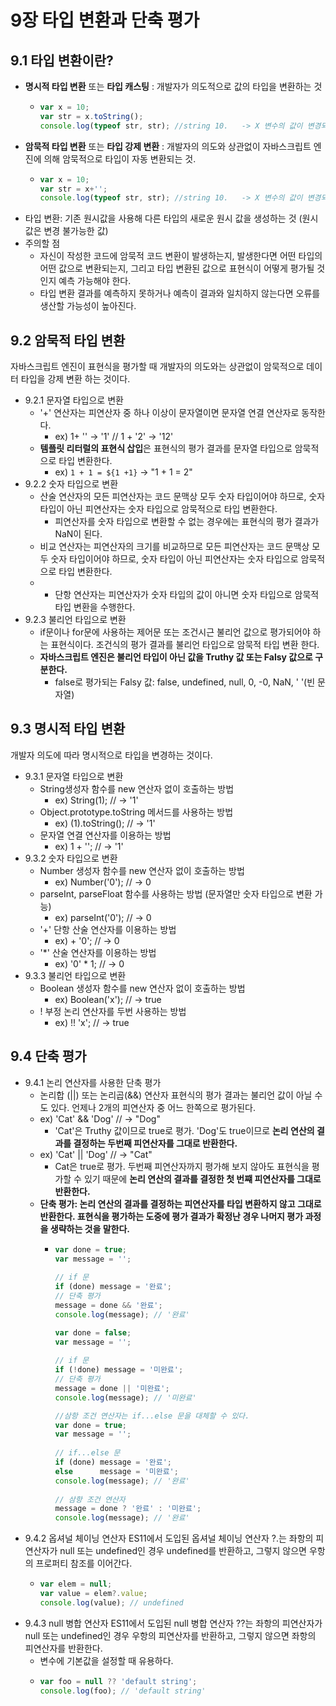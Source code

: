 # 9장 타입 변환과 단축 평가

## 9.1 타입 변환이란?
- **명시적 타입 변환** 또는 **타입 캐스팅** : 개발자가 의도적으로 값의 타입을 변환하는 것
  - ```jsx
    var x = 10;
    var str = x.toString();
    console.log(typeof str, str); //string 10.   -> X 변수의 값이 변경되 것은아님
    ```
- **암묵적 타입 변환** 또는 **타입 강제 변환** : 개발자의 의도와 상관없이 자바스크립트 엔진에 의해 암묵적으로 타입이 자동 변환되는 것.
  - ```jsx
    var x = 10;
    var str = x+'';
    console.log(typeof str, str); //string 10.   -> X 변수의 값이 변경되 것은아님
    ```
- 타입 변환: 기존 원시값을 사용해 다른 타입의 새로운 원시 값을 생성하는 것 (원시 값은 변경 불가능한 값)
- 주의할 점
  - 자신이 작성한 코드에 암묵적 코드 변환이 발생하는지, 발생한다면 어떤 타입의 어떤 값으로 변환되는지,
  그리고 타입 변환된 값으로 표현식이 어떻게 평가될 것인지 예측 가능해야 한다.
  - 타입 변환 결과를 예측하지 못하거나 예측이 결과와 일치하지 않는다면 오류를 생산할 가능성이 높아진다.
 
## 9.2 암묵적 타입 변환
자바스크립트 엔진이 표현식을 평가할 때 개발자의 의도와는 상관없이 암묵적으로 데이터 타입을 강제 변환 하는 것이다.

- 9.2.1 문자열 타입으로 변환
  - '+' 연산자는 피연산자 중 하나 이상이 문자열이면 문자열 연결 연산자로 동작한다.
    - ex) 1+ ''  -> '1'      //       1 + '2'  -> '12'
  - **템플릿 리터럴의 표현식 삽입**은 표현식의 평가 결과를 문자열 타입으로 암묵적으로 타입 변환한다.
    - ex) `1 + 1 = ${1 +1}`  -> "1 + 1 = 2"
- 9.2.2 숫자 타입으로 변환
  - 산술 연산자의 모든 피연산자는 코드 문맥상 모두 숫자 타입이어야 하므로, 숫자 타입이 아닌 피연산자는 숫자 타입으로 암묵적으로 타입 변환한다.
    - 피연산자를 숫자 타입으로 변환할 수 없는 경우에는 표현식의 평가 결과가 NaN이 된다.
  - 비교 연산자는 피연산자의 크기를 비교하므로 모든 피연산자는 코드 문맥상 모두 숫자 타입이어야 하므로, 숫자 타입이 아닌 피연산자는 숫자 타입으로 암묵적으로 타입 변환한다.
  - + 단항 연산자는 피연산자가 숫자 타입의 값이 아니면 숫자 타입으로 암묵적 타입 변환을 수행한다.
- 9.2.3 불리언 타입으로 변환
  - if문이나 for문에 사용하는 제어문 또는 조건시근 불리언 값으로 평가되어야 하는 표현식이다. 조건식의 평가 결과를 불리언 타입으로 암묵적 타입 변환 한다.
  - **자바스크립트 엔진은 불리언 타입이 아닌 값을 Truthy 값 또는 Falsy 값으로 구분한다.**
    - false로 평가되는 Falsy 값: false, undefined, null, 0, -0, NaN, ' '(빈 문자열)

## 9.3 명시적 타입 변환
개발자 의도에 따라 명시적으로 타입을 변경하는 것이다.

- 9.3.1 문자열 타입으로 변환
  - String생성자 함수를 new 연산자 없이 호출하는 방법
    - ex) String(1);  // -> '1'
  - Object.prototype.toString 메서드를 사용하는 방법
    - ex) (1).toString(); // -> '1'
  - 문자열 연결 연산자를 이용하는 방법
    - ex) 1 + ''; // -> '1'
- 9.3.2 숫자 타입으로 변환
  - Number 생성자 함수를 new 연산자 없이 호출하는 방법
    - ex) Number('0'); // -> 0
  - parseInt, parseFloat 함수를 사용하는 방법 (문자열만 숫자 타입으로 변환 가능)
    - ex) parseInt('0'); // -> 0
  - '+' 단항 산술 연산자를 이용하는 방법
    - ex) + '0'; // -> 0
  - '*' 산술 연산자를 이용하는 방법
    - ex) '0' * 1; // -> 0
- 9.3.3 불리언 타입으로 변환
  - Boolean 생성자 함수를 new 연산자 없이 호출하는 방법
    - ex) Boolean('x'); // -> true
  - ! 부정 논리 연산자를 두번 사용하는 방법
    - ex) !! 'x'; // -> true
   
## 9.4 단축 평가
- 9.4.1 논리 연산자를 사용한 단축 평가
  - 논리합 (||) 또는 논리곱(&&) 연산자 표현식의 평가 결과는 불리언 값이 아닐 수도 있다. 언제나 2개의 피연산자 중 어느 한쪽으로 평가된다.
  - ex) 'Cat' && 'Dog' // -> "Dog"
    - 'Cat'은 Truthy 값이므로 true로 평가. 'Dog'도 true이므로 **논리 연산의 결과를 결정하는 두번째 피연산자를 그대로 반환한다.**
  - ex) 'Cat' || 'Dog' // -> "Cat"
    - Cat은 true로 평가. 두번째 피연산자까지 평가해 보지 않아도 표현식을 평가할 수 있기 때문에 **논리 연산의 결과를 결정한 첫 번쨰 피연산자를 그대로 반환한다.**
  - **단축 평가: 논리 연산의 결과를 결정하는 피연산자를 타입 변환하지 않고 그대로 반환한다. 표현식을 평가하는 도중에 평가 결과가 확정난 경우 나머지 평가 과정을 생략하는 것을 말한다.**
    - ```jsx
      var done = true;
      var message = '';
       
      // if 문
      if (done) message = '완료';   
      // 단축 평가
      message = done && '완료';
      console.log(message); // '완료'
      
      var done = false;
      var message = '';
       
      // if 문
      if (!done) message = '미완료';        
      // 단축 평가
      message = done || '미완료';
      console.log(message); // '미완료'

      //삼항 조건 연산자는 if...else 문을 대체할 수 있다.
      var done = true;
      var message = '';
       
      // if...else 문
      if (done) message = '완료';
      else      message = '미완료'; 
      console.log(message); // '완료'
       
      // 삼항 조건 연산자
      message = done ? '완료' : '미완료'; 
      console.log(message); // '완료'
      ```
- 9.4.2 옵셔널 체이닝 연산자
ES11에서 도입된 옵셔널 체이닝 연산자 ?.는 좌항의 피연산자가 null 또는 undefined인 경우 undefined를 반환하고, 그렇지 않으면 우항의 프로퍼티 참조를 이어간다.
  - ```jsx
    var elem = null;
    var value = elem?.value;
    console.log(value); // undefined
    ```
- 9.4.3 null 병합 연산자
ES11에서 도입된 null 병합 연산자 ??는 좌항의 피연산자가 null 또는 undefined인 경우 우항의 피연산자를 반환하고, 그렇지 않으면 좌항의 피연산자를 반환한다.
  - 변수에 기본값을 설정할 때 유용하다.
  - ```jsx
    var foo = null ?? 'default string';
    console.log(foo); // 'default string'
    ```
